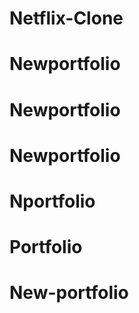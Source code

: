 # Netflix-Clone
# Newportfolio
# Newportfolio
# Newportfolio
# Nportfolio
# Portfolio
# New-portfolio
